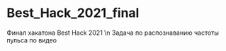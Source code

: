 # Best_Hack_2021_final
Финал хакатона Best Hack 2021 \n
Задача по распознаванию частоты пульса по видео
